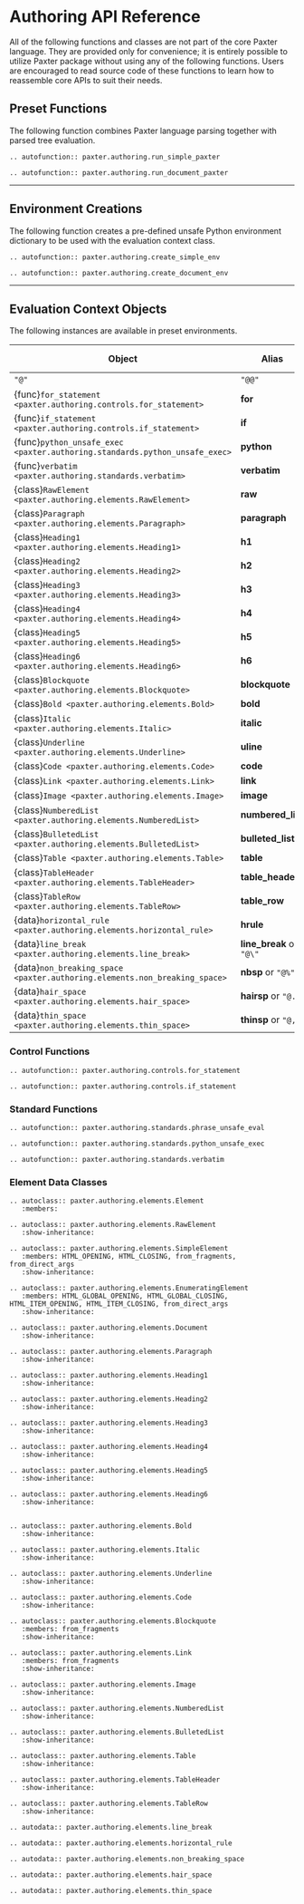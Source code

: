 # Authoring API Reference

All of the following functions and classes 
are not part of the core Paxter language.
They are provided only for convenience;
it is entirely possible to utilize Paxter package 
without using any of the following functions.
Users are encouraged to read source code of these functions
to learn how to reassemble core APIs to suit their needs.

## Preset Functions

The following function combines Paxter language parsing
together with parsed tree evaluation.

```{eval-rst}
.. autofunction:: paxter.authoring.run_simple_paxter

.. autofunction:: paxter.authoring.run_document_paxter
```

----

## Environment Creations

The following function creates a pre-defined unsafe Python environment dictionary
to be used with the evaluation context class.

```{eval-rst}
.. autofunction:: paxter.authoring.create_simple_env

.. autofunction:: paxter.authoring.create_document_env
```

----

## Evaluation Context Objects

The following instances are available in preset environments.

| Object | Alias | Simple Environment | Document Environment |
| ------ | ----- | ------------------ | -------------------- |
| `"@"` | `"@@"` | Yes | Yes |
| {func}`for_statement <paxter.authoring.controls.for_statement>` | **for** | Yes | Yes |
| {func}`if_statement <paxter.authoring.controls.if_statement>` | **if** | Yes | Yes |
| {func}`python_unsafe_exec <paxter.authoring.standards.python_unsafe_exec>` | **python** | Yes | Yes |
| {func}`verbatim <paxter.authoring.standards.verbatim>` | **verbatim** | Yes | Yes |
| {class}`RawElement <paxter.authoring.elements.RawElement>` | **raw** | - | Yes |
| {class}`Paragraph <paxter.authoring.elements.Paragraph>` | **paragraph** | - | Yes |
| {class}`Heading1 <paxter.authoring.elements.Heading1>` | **h1** | - | Yes |
| {class}`Heading2 <paxter.authoring.elements.Heading2>` | **h2** | - | Yes |
| {class}`Heading3 <paxter.authoring.elements.Heading3>` | **h3** | - | Yes |
| {class}`Heading4 <paxter.authoring.elements.Heading4>` | **h4** | - | Yes |
| {class}`Heading5 <paxter.authoring.elements.Heading5>` | **h5** | - | Yes |
| {class}`Heading6 <paxter.authoring.elements.Heading6>` | **h6** | - | Yes |
| {class}`Blockquote <paxter.authoring.elements.Blockquote>` | **blockquote** | - | Yes |
| {class}`Bold <paxter.authoring.elements.Bold>` | **bold** | - | Yes |
| {class}`Italic <paxter.authoring.elements.Italic>` | **italic** | - | Yes |
| {class}`Underline <paxter.authoring.elements.Underline>` | **uline** | - | Yes |
| {class}`Code <paxter.authoring.elements.Code>` | **code** | - | Yes |
| {class}`Link <paxter.authoring.elements.Link>` | **link** | - | Yes |
| {class}`Image <paxter.authoring.elements.Image>` | **image** | - | Yes |
| {class}`NumberedList <paxter.authoring.elements.NumberedList>` | **numbered_list** | - | Yes |
| {class}`BulletedList <paxter.authoring.elements.BulletedList>` | **bulleted_list** | - | Yes |
| {class}`Table <paxter.authoring.elements.Table>` | **table** | - | Yes |
| {class}`TableHeader <paxter.authoring.elements.TableHeader>` | **table_header** | - | Yes |
| {class}`TableRow <paxter.authoring.elements.TableRow>` | **table_row** | - | Yes |
| {data}`horizontal_rule <paxter.authoring.elements.horizontal_rule>` | **hrule** | - | Yes |
| {data}`line_break <paxter.authoring.elements.line_break>` | **line_break** or `"@\"` | - | Yes |
| {data}`non_breaking_space <paxter.authoring.elements.non_breaking_space>` | **nbsp** or `"@%"` | - | Yes |
| {data}`hair_space <paxter.authoring.elements.hair_space>` | **hairsp** or `"@."` | - | Yes |
| {data}`thin_space <paxter.authoring.elements.thin_space>` | **thinsp** or `"@,"` | - | Yes |

### Control Functions

```{eval-rst}
.. autofunction:: paxter.authoring.controls.for_statement

.. autofunction:: paxter.authoring.controls.if_statement
```

### Standard Functions

```{eval-rst}
.. autofunction:: paxter.authoring.standards.phrase_unsafe_eval

.. autofunction:: paxter.authoring.standards.python_unsafe_exec

.. autofunction:: paxter.authoring.standards.verbatim
```

### Element Data Classes

```{eval-rst}
.. autoclass:: paxter.authoring.elements.Element
   :members:

.. autoclass:: paxter.authoring.elements.RawElement
   :show-inheritance:

.. autoclass:: paxter.authoring.elements.SimpleElement
   :members: HTML_OPENING, HTML_CLOSING, from_fragments, from_direct_args
   :show-inheritance:

.. autoclass:: paxter.authoring.elements.EnumeratingElement
   :members: HTML_GLOBAL_OPENING, HTML_GLOBAL_CLOSING, HTML_ITEM_OPENING, HTML_ITEM_CLOSING, from_direct_args
   :show-inheritance:

.. autoclass:: paxter.authoring.elements.Document
   :show-inheritance:

.. autoclass:: paxter.authoring.elements.Paragraph
   :show-inheritance:

.. autoclass:: paxter.authoring.elements.Heading1
   :show-inheritance:

.. autoclass:: paxter.authoring.elements.Heading2
   :show-inheritance:

.. autoclass:: paxter.authoring.elements.Heading3
   :show-inheritance:

.. autoclass:: paxter.authoring.elements.Heading4
   :show-inheritance:

.. autoclass:: paxter.authoring.elements.Heading5
   :show-inheritance:

.. autoclass:: paxter.authoring.elements.Heading6
   :show-inheritance:


.. autoclass:: paxter.authoring.elements.Bold
   :show-inheritance:

.. autoclass:: paxter.authoring.elements.Italic
   :show-inheritance:

.. autoclass:: paxter.authoring.elements.Underline
   :show-inheritance:

.. autoclass:: paxter.authoring.elements.Code
   :show-inheritance:

.. autoclass:: paxter.authoring.elements.Blockquote
   :members: from_fragments
   :show-inheritance:

.. autoclass:: paxter.authoring.elements.Link
   :members: from_fragments
   :show-inheritance:

.. autoclass:: paxter.authoring.elements.Image
   :show-inheritance:

.. autoclass:: paxter.authoring.elements.NumberedList
   :show-inheritance:

.. autoclass:: paxter.authoring.elements.BulletedList
   :show-inheritance:

.. autoclass:: paxter.authoring.elements.Table
   :show-inheritance:

.. autoclass:: paxter.authoring.elements.TableHeader
   :show-inheritance:

.. autoclass:: paxter.authoring.elements.TableRow
   :show-inheritance:

.. autodata:: paxter.authoring.elements.line_break

.. autodata:: paxter.authoring.elements.horizontal_rule

.. autodata:: paxter.authoring.elements.non_breaking_space

.. autodata:: paxter.authoring.elements.hair_space

.. autodata:: paxter.authoring.elements.thin_space
```
